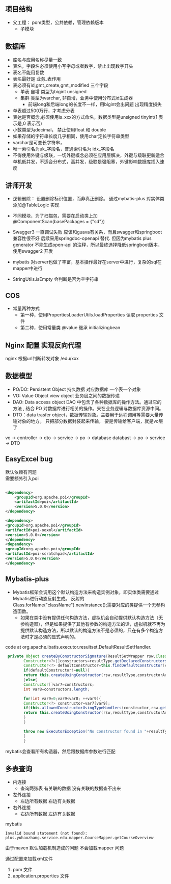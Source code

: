 ## 项目结构

* 父工程： pom类型，公共依赖，管理依赖版本
    * 子模块

## 数据库

* 库名与应用名称尽量一致
* 表名，字段名必须使用小写字母或者数字，禁止出现数字开头
* 表名不能用复数
* 表名最好是 业务_表作用
* 表必须有id,gmt_create,gmt_modified 三个字段
    * 单表 自增 类型为bigint unsigned
    * 集群 类型为varchar, 非自增，业务中使用分布式id生成器
        * 前端long和后端long的长度不一样，用bigint会出问题 出现精度损失
* 单表超过500万行，才考虑分表
* 表达是否概念,必须使用is_xxx的方式命名，数据类型是unsigned tinyint(1 表示是,0 表示否)
* 小数类型为decimal， 禁止使用float 和 double
* 如果存储的字符串长度几乎相同，使用char定长字符串类型
* varchar是可变长字符串，
* 唯一索引名为uk_字段名，普通索引名为 idx_字段名
* 不得使用外键与级联，一切外键概念必须在应用层解决，外键与级联更新适合单机低并发，不适合分布式，高并发，级联是强阻塞，外键影响数据库插入速度

## 讲师开发

* 逻辑删除： 设置删除标识位置，而非真正删除。 通过mybatis-plus 对实体类添加@TableLogic 实现
* 不同模块，为了扫描包，需要在启动类上加@ComponentScan(basePackages = {"sd"})


* Swagger3 一直调试失败 应该和guava有关系，而且swagger和springboot兼容性很不好 后续采用springdoc-openapi 替代. 但因为mybatis plus generator
  不能生成open-api 的注释，所以最终选择降低springboot版本，使用swagger2 开发


* mybatis 对server也做了丰富，基本操作最好在server中进行，复杂的sql在mapper中进行
* StringUtils.isEmpty 会判断是否为空字符串

## COS

* 常量两种方式
    * 第一种，使用PropertiesLoaderUtils.loadProperties 读取 properties 文件
    * 第二种，使用常量类 @value 继承 initializingbean

## Nginx 配置 实现反向代理

nginx 根据url判断转发对象 /edu/xxx

## 数据模型

* PO/DO: Persistent Object 持久数据 对应数据库 一个表一个对象
* VO: Value Object view object 业务层之间的数据传递
* DAO: Data access object DAO 中包含了各种数据库的操作方法。通过它的方法 , 结合 PO 对数据库进行相关的操作。夹在业务逻辑与数据库资源中间。
* DTO：data trasfer object，数据传输对象。主要用于远程调用等需要大量传输对象的地方。 只把部分数据封装起来传输， 要是传输给客户端，就是vo层了

vo -> controller -> dto -> service -> po -> database databast -> po -> service -> DTO

## EasyExcel bug

默认依赖有问题  
需要额外引入poi

```xml

<dependency>
    <groupId>org.apache.poi</groupId>
    <artifactId>poi</artifactId>
    <version>5.0.0</version>
</dependency>

<dependency>
<groupId>org.apache.poi</groupId>
<artifactId>poi-ooxml</artifactId>
<version>5.0.0</version>
</dependency>
<dependency>
<groupId>org.apache.poi</groupId>
<artifactId>poi-scratchpad</artifactId>
<version>5.0.0</version>
</dependency>
```

## Mybatis-plus

* Mybatis框架会调用这个默认构造方法来构造实例对象，即实体类需要通过Mybatis进行动态反射生成。 反射的Class.forName("className").newInstance();需要对应的类提供一个无参构造函数。
    * 如果在类中没有提供任何构造方法，虚拟机会自动提供默认构造方法（无参构造器），但是如果提供了其他有参数的构造方法的话，虚拟机就不再为提供默认构造方法，所以默认的构造方法不是必须的，只在有多个构造方法时才是必须的显式声明的。

code at org.apache.ibatis.executor.resultset.DefaultResultSetHandler.

```java
 private Object createByConstructorSignature(ResultSetWrapper rsw,Class<?> resultType,List<Class<?>>constructorArgTypes,List<Object> constructorArgs)throws SQLException{
        Constructor<?>[]constructors=resultType.getDeclaredConstructors();
        Constructor<?> defaultConstructor=this.findDefaultConstructor(constructors);
        if(defaultConstructor!=null){
        return this.createUsingConstructor(rsw,resultType,constructorArgTypes,constructorArgs,defaultConstructor);
        }else{
        Constructor[]var7=constructors;
        int var8=constructors.length;

        for(int var9=0;var9<var8; ++var9){
        Constructor<?> constructor=var7[var9];
        if(this.allowedConstructorUsingTypeHandlers(constructor,rsw.getJdbcTypes())){
        return this.createUsingConstructor(rsw,resultType,constructorArgTypes,constructorArgs,constructor);
        }
        }

        throw new ExecutorException("No constructor found in "+resultType.getName()+" matching "+rsw.getClassNames());
        }
        }
```

mybatis会查看所有构造器，然后跟数据库参数进行匹配

## 多表查询

* 内连接
    * 查询两张表 有关联的数据 没有关联的数据查不出来
* 左外连接
    * 左边所有数据 右边有关数据
* 右外连接
    * 右边所有数据 左边有关数据

mybatis  

`Invalid bound statement (not found): plus.yuhaozhang.service.edu.mapper.CourseMapper.getCourseOverview`

由于maven 默认加载机制造成的问题 不会加载mapper 问题

通过配置来加载xml文件   
1. pom 文件
2. application.properties 文件

